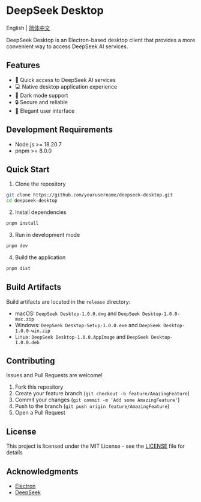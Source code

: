# DeepSeek Desktop

English | [简体中文](./README_CN.md)

DeepSeek Desktop is an Electron-based desktop client that provides a more convenient way to access DeepSeek AI services.

## Features

- 🚀 Quick access to DeepSeek AI services
- 💻 Native desktop application experience
- 🌙 Dark mode support
- 🔒 Secure and reliable
- 🎨 Elegant user interface

## Development Requirements

- Node.js >= 18.20.7
- pnpm >= 8.0.0

## Quick Start

1. Clone the repository
```bash
git clone https://github.com/yourusername/deepseek-desktop.git
cd deepseek-desktop
```

2. Install dependencies
```bash
pnpm install
```

3. Run in development mode
```bash
pnpm dev
```

4. Build the application
```bash
pnpm dist
```

## Build Artifacts

Build artifacts are located in the `release` directory:

- macOS: `DeepSeek Desktop-1.0.0.dmg` and `DeepSeek Desktop-1.0.0-mac.zip`
- Windows: `DeepSeek Desktop-Setup-1.0.0.exe` and `DeepSeek Desktop-1.0.0-win.zip`
- Linux: `DeepSeek Desktop-1.0.0.AppImage` and `DeepSeek Desktop-1.0.0.deb`

## Contributing

Issues and Pull Requests are welcome!

1. Fork this repository
2. Create your feature branch (`git checkout -b feature/AmazingFeature`)
3. Commit your changes (`git commit -m 'Add some AmazingFeature'`)
4. Push to the branch (`git push origin feature/AmazingFeature`)
5. Open a Pull Request

## License

This project is licensed under the MIT License - see the [LICENSE](LICENSE) file for details

## Acknowledgments

- [Electron](https://www.electronjs.org/)
- [DeepSeek](https://chat.deepseek.com/) 